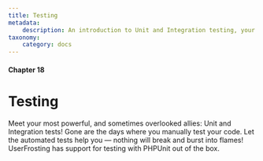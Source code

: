 ```yaml
---
title: Testing
metadata:
    description: An introduction to Unit and Integration testing, your most powerful ally.
taxonomy:
    category: docs
---
```


#### Chapter 18

# Testing

Meet your most powerful, and sometimes overlooked allies: Unit and Integration tests! Gone are the days where you manually test your code. Let the automated tests help you — nothing will break and burst into flames! UserFrosting has support for testing with PHPUnit out of the box.
